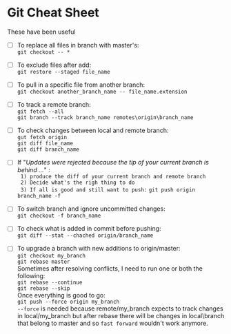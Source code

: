 # Git Cheat Sheet
These have been useful


- [ ] To replace all files in branch with master's:      
`git checkout -- *`

- [ ] To exclude files after add:      
`git restore --staged file_name`

- [ ] To pull in a specific file from another branch:      
`git checkout another_branch_name -- file_name.extension`

- [ ] To track a remote branch:       
`git fetch --all`      
`git branch --track branch_name remotes\origin\branch_name`

- [ ] To check changes between local and remote branch:       
`gut fetch origin`      
`git diff file_name`     
`git diff branch_name`     

- [ ] If "_Updates were rejected because the tip of your current branch is behind ..._" :      
` 1) produce the diff of your current branch and remote branch`     
` 2) Decide what's the righ thing to do`      
` 3) If all is good and still want to push:` ` git push origin branch_name -f `      

- [ ] To switch branch and ignore uncommitted changes:     
`git checkout -f branch_name`

- [ ] To check what is added in commit before pushing:     
`git diff --stat --chached origin/branch_name`  

- [ ] To upgrade a branch with new additions to origin/master:     
`git checkout my_branch`    
`git rebase master`  
Sometimes after resolving conflicts, I need to run one or both the following:    
`git rebase --continue`       
`git rebase --skip`    
Once everything is good to go:     
`git push --force origin my_branch`     
`--force` is needed because remote/my_branch expects to track changes in local/my_branch but after rebase there will be changes in local\branch that belong to master and so `fast forward` wouldn't work anymore. 

